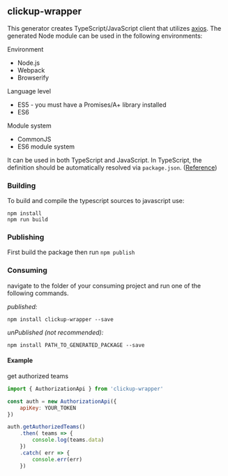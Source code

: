 ## clickup-wrapper

This generator creates TypeScript/JavaScript client that utilizes [axios](https://github.com/axios/axios). The generated Node module can be used in the following environments:

Environment
* Node.js
* Webpack
* Browserify

Language level
* ES5 - you must have a Promises/A+ library installed
* ES6

Module system
* CommonJS
* ES6 module system

It can be used in both TypeScript and JavaScript. In TypeScript, the definition should be automatically resolved via `package.json`. ([Reference](http://www.typescriptlang.org/docs/handbook/typings-for-npm-packages.html))

### Building

To build and compile the typescript sources to javascript use:
```
npm install
npm run build
```

### Publishing

First build the package then run ```npm publish```

### Consuming

navigate to the folder of your consuming project and run one of the following commands.

_published:_

```
npm install clickup-wrapper --save
```

_unPublished (not recommended):_

```
npm install PATH_TO_GENERATED_PACKAGE --save

```

#### Example

get authorized teams

```js
import { AuthorizationApi } from 'clickup-wrapper'

const auth = new AuthorizationApi({
    apiKey: YOUR_TOKEN
})

auth.getAuthorizedTeams()
    .then( teams => {
        console.log(teams.data)
    })
    .catch( err => {
        console.err(err)
    })
```
